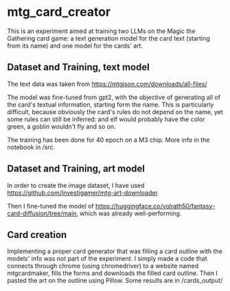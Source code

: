 # mtg_card_creator

This is an experiment aimed at training two LLMs on the Magic the Gathering card game: a text generation model for the card text (starting from its name) and one model for the cards' art.

## Dataset and Training, text model

The text data was taken from https://mtgjson.com/downloads/all-files/

The model was fine-tuned from gpt2, with the objective of generating all of the card's textual information, starting form the name.
This is particularly difficult, because obviously the card's rules do not depend on the name, yet some rules can still be inferred: and elf would probably have the color green, a goblin wouldn't fly and so on.

The training has been done for 40 epoch on a M3 chip. More info in the notebook in /src.


## Dataset and Training, art model

In order to create the image dataset, I have used https://github.com/Investigamer/mtg-art-downloader.

Then I fine-tuned the model of https://huggingface.co/volrath50/fantasy-card-diffusion/tree/main, which was already well-performing.

## Card creation

Implementing a proper card generator that was filling a card outline with the models' info was not part of the experiment. 
I simply made a code that connects through chrome (using chromedriver) to a website named mtgcardmaker, fills the forms and downloads the filled card outline.
Then I pasted the art on the outline using Pillow. Some results are in /cards_output/
